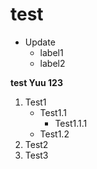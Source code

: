# test
* Update
	- label1
	- label2

**test Yuu 123**
1. Test1
    - Test1.1
      - Test1.1.1
    - Test1.2
2. Test2
3. Test3
